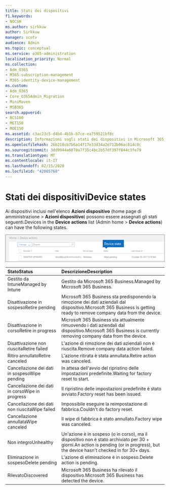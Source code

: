 ```yaml
---
title: Stati dei dispositivi
f1.keywords:
- NOCSH
ms.author: sirkkuw
author: Sirkkuw
manager: scotv
audience: Admin
ms.topic: conceptual
ms.service: o365-administration
localization_priority: Normal
ms.collection:
- Adm_O365
- M365-subscription-management
- M365-identity-device-management
ms.custom:
- Adm_O365
- Core_O365Admin_Migration
- MiniMaven
- MSB365
search.appverid:
- BCS160
- MET150
- MOE150
ms.assetid: c3ac23c5-d4b4-4b1b-b7ce-ea759521bf8c
description: Informazioni sugli stati dei dispositivi in Microsoft 365 business.
ms.openlocfilehash: 26b218cb7b6a14f17e33d34a2e712b06ac814c0c
ms.sourcegitcommit: 3dd9944a6070a7f35c4bc2b57df397f844c3fe79
ms.translationtype: MT
ms.contentlocale: it-IT
ms.lasthandoff: 02/15/2020
ms.locfileid: "42065768"
---
```

# <a name="device-states"></a><span data-ttu-id="156ed-103">Stati dei dispositivi</span><span class="sxs-lookup"><span data-stu-id="156ed-103">Device states</span></span>

<span data-ttu-id="156ed-104">Ai dispositivi inclusi nell'elenco **Azioni dispositivo** (home page di amministrazione \> **Azioni dispositivo**) possono essere assegnati gli stati seguenti.</span><span class="sxs-lookup"><span data-stu-id="156ed-104">Devices in the **Device actions** list (Admin home \> **Device actions**) can have the following states.</span></span>
  
![In the Device actions list, you can see the Devices states.](../media/a621c47e-45d9-4e1a-beb9-c03254d40c1d.png)
  
|<span data-ttu-id="156ed-106">**Stato**</span><span class="sxs-lookup"><span data-stu-id="156ed-106">**Status**</span></span>|<span data-ttu-id="156ed-107">**Descrizione**</span><span class="sxs-lookup"><span data-stu-id="156ed-107">**Description**</span></span>|
|:-----|:-----|
|<span data-ttu-id="156ed-108">Gestito da Intune</span><span class="sxs-lookup"><span data-stu-id="156ed-108">Managed by Intune</span></span>  <br/> |<span data-ttu-id="156ed-109">Gestito da Microsoft 365 Business.</span><span class="sxs-lookup"><span data-stu-id="156ed-109">Managed by Microsoft 365 Business.</span></span>  <br/> |
|<span data-ttu-id="156ed-110">Disattivazione in sospeso</span><span class="sxs-lookup"><span data-stu-id="156ed-110">Retire pending</span></span>  <br/> |<span data-ttu-id="156ed-111">Microsoft 365 Business sta predisponendo la rimozione dei dati aziendali dal dispositivo.</span><span class="sxs-lookup"><span data-stu-id="156ed-111">Microsoft 365 Business is getting ready to remove company data from the device.</span></span>  <br/> |
|<span data-ttu-id="156ed-112">Disattivazione in corso</span><span class="sxs-lookup"><span data-stu-id="156ed-112">Retire in progress</span></span>  <br/> |<span data-ttu-id="156ed-113">Microsoft 365 Business sta attualmente rimuovendo i dati aziendali dal dispositivo.</span><span class="sxs-lookup"><span data-stu-id="156ed-113">Microsoft 365 Business is currently removing company data from the device.</span></span>  <br/> |
|<span data-ttu-id="156ed-114">Disattivazione non riuscita</span><span class="sxs-lookup"><span data-stu-id="156ed-114">Retire failed</span></span>  <br/> | <span data-ttu-id="156ed-115">L'azione di rimozione dei dati aziendali non è riuscita.</span><span class="sxs-lookup"><span data-stu-id="156ed-115">Remove company data action failed.</span></span>  <br/> |
|<span data-ttu-id="156ed-116">Ritiro annullato</span><span class="sxs-lookup"><span data-stu-id="156ed-116">Retire canceled</span></span>  <br/> |<span data-ttu-id="156ed-117">L'azione ritirata è stata annullata.</span><span class="sxs-lookup"><span data-stu-id="156ed-117">Retire action was canceled.</span></span>  <br/> |
|<span data-ttu-id="156ed-118">Cancellazione dei dati in sospeso</span><span class="sxs-lookup"><span data-stu-id="156ed-118">Wipe pending</span></span>  <br/> |<span data-ttu-id="156ed-119">In attesa dell'avvio del ripristino delle impostazioni predefinite.</span><span class="sxs-lookup"><span data-stu-id="156ed-119">Waiting for factory reset to start.</span></span>  <br/> |
|<span data-ttu-id="156ed-120">Cancellazione dei dati in corso</span><span class="sxs-lookup"><span data-stu-id="156ed-120">Wipe in progress</span></span>  <br/> |<span data-ttu-id="156ed-121">Il ripristino delle impostazioni predefinite è stato avviato.</span><span class="sxs-lookup"><span data-stu-id="156ed-121">Factory reset has been issued.</span></span>  <br/> |
|<span data-ttu-id="156ed-122">Cancellazione dei dati non riuscita</span><span class="sxs-lookup"><span data-stu-id="156ed-122">Wipe failed</span></span>  <br/> |<span data-ttu-id="156ed-123">Impossibile eseguire la reimpostazione di fabbrica.</span><span class="sxs-lookup"><span data-stu-id="156ed-123">Couldn't do factory reset.</span></span>  <br/> |
|<span data-ttu-id="156ed-124">Cancellazione annullata</span><span class="sxs-lookup"><span data-stu-id="156ed-124">Wipe canceled</span></span>  <br/> |<span data-ttu-id="156ed-125">Il wipe di fabbrica è stato annullato.</span><span class="sxs-lookup"><span data-stu-id="156ed-125">Factory wipe was canceled.</span></span>  <br/> |
|<span data-ttu-id="156ed-126">Non integro</span><span class="sxs-lookup"><span data-stu-id="156ed-126">Unhealthy</span></span>  <br/> |<span data-ttu-id="156ed-127">Un'azione è in sospeso (o in corso), ma il dispositivo non è stato archiviato per 30 + giorni.</span><span class="sxs-lookup"><span data-stu-id="156ed-127">An action is pending (or in progress), but the device hasn't checked in for 30+ days.</span></span>  <br/> |
|<span data-ttu-id="156ed-128">Eliminazione in sospeso</span><span class="sxs-lookup"><span data-stu-id="156ed-128">Delete pending</span></span>  <br/> |<span data-ttu-id="156ed-129">L'azione di eliminazione è in sospeso.</span><span class="sxs-lookup"><span data-stu-id="156ed-129">Delete action is pending.</span></span>  <br/> |
|<span data-ttu-id="156ed-130">Rilevato</span><span class="sxs-lookup"><span data-stu-id="156ed-130">Discovered</span></span>  <br/> |<span data-ttu-id="156ed-131">Microsoft 365 Business ha rilevato il dispositivo.</span><span class="sxs-lookup"><span data-stu-id="156ed-131">Microsoft 365 Business has detected the device.</span></span>  <br/> |
   
